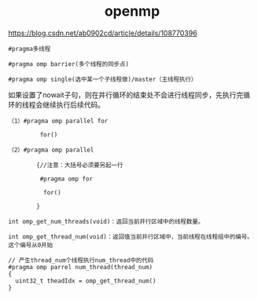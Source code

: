<h1 align="center">openmp</h1>


https://blog.csdn.net/ab0902cd/article/details/108770396









```
#pragma多线程

#pragma omp barrier(多个线程的同步点)

#pragma omp single(选中某一个子线程做)/master（主线程执行）
```



如果设置了nowait子句，则在并行循环的结束处不会进行线程同步，先执行完循环的线程会继续执行后续代码。



```
（1）#pragma omp parallel for

         for()

（2）#pragma omp parallel

        {//注意：大括号必须要另起一行

         #pragma omp for

          for()

        }

```



```
int omp_get_num_threads(void)：返回当前并行区域中的线程数量。

int omp_get_thread_num(void)：返回值当前并行区域中，当前线程在线程组中的编号。这个编号从0开始
```





```shell
// 产生thread_num个线程执行num_thread中的代码
#pragma omp parrel num_thread(thread_num)
{
  uint32_t theadIdx = omp_get_thread_num()
}
```





